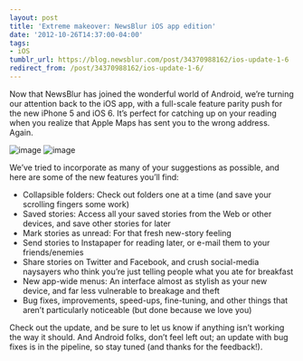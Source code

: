 ```yaml
---
layout: post
title: 'Extreme makeover: NewsBlur iOS app edition'
date: '2012-10-26T14:37:00-04:00'
tags:
- iOS
tumblr_url: https://blog.newsblur.com/post/34370988162/ios-update-1-6
redirect_from: /post/34370988162/ios-update-1-6/
---
```

Now that NewsBlur has joined the wonderful world of Android, we’re turning our attention back to the iOS app, with a full-scale feature parity push for the new iPhone 5 and iOS 6. It’s perfect for catching up on your reading when you realize that Apple Maps has sent you to the wrong address. Again.

![image](http://static.newsblur.com.s3.amazonaws.com/blog/iOS%20v1.6%20-%20Folders.png) ![image](http://static.newsblur.com.s3.amazonaws.com/blog/iOS%20v1.6%20-%20Menus.png)

We’ve tried to incorporate as many of your suggestions as possible, and here are some of the new features you’ll find:

- Collapsible folders: Check out folders one at a time (and save your scrolling fingers some work)
- Saved stories: Access all your saved stories from the Web or other devices, and save other stories for later
- Mark stories as unread: For that fresh new-story feeling
- Send stories to Instapaper for reading later, or e-mail them to your friends/enemies
- Share stories on Twitter and Facebook, and crush social-media naysayers who think you’re just telling people what you ate for breakfast
- New app-wide menus: An interface almost as stylish as your new device, and far less vulnerable to breakage and theft
- Bug fixes, improvements, speed-ups, fine-tuning, and other things that aren’t particularly noticeable (but done because we love you)

Check out the update, and be sure to let us know if anything isn’t working the way it should. And Android folks, don’t feel left out; an update with bug fixes is in the pipeline, so stay tuned (and thanks for the feedback!).


